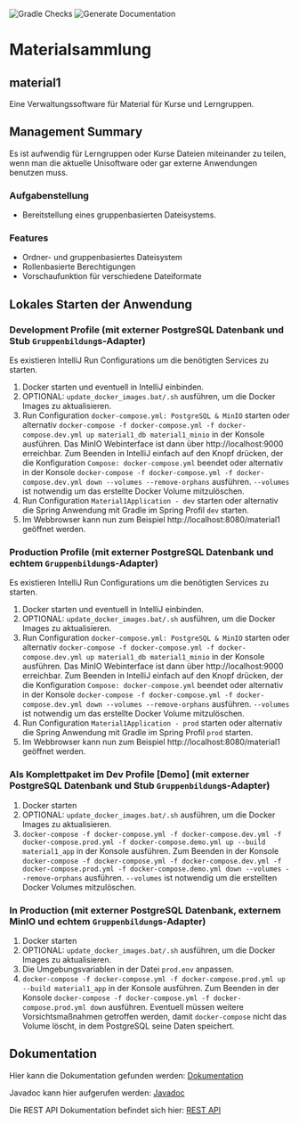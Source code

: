 ![Gradle Checks](https://github.com/hhu-propra2/abschlussprojekt-mopse/workflows/Gradle%20Checks/badge.svg) ![Generate Documentation](https://github.com/hhu-propra2/abschlussprojekt-mopse/workflows/Generate%20Documentation/badge.svg)

# Materialsammlung

## material1

Eine Verwaltungssoftware für Material für Kurse und Lerngruppen.

## Management Summary

Es ist aufwendig für Lerngruppen oder Kurse Dateien miteinander zu teilen, wenn man die aktuelle Unisoftware oder gar externe Anwendungen benutzen muss.

### Aufgabenstellung

- Bereitstellung eines gruppenbasierten Dateisystems.

### Features

- Ordner- und gruppenbasiertes Dateisystem
- Rollenbasierte Berechtigungen
- Vorschaufunktion für verschiedene Dateiformate

## Lokales Starten der Anwendung

### Development Profile (mit externer PostgreSQL Datenbank und Stub `Gruppenbildung`s-Adapter)

Es existieren IntelliJ Run Configurations um die benötigten Services zu starten.

1. Docker starten und eventuell in IntelliJ einbinden.
1. OPTIONAL: `update_docker_images.bat/.sh` ausführen, um die Docker Images zu aktualisieren.
1. Run Configuration `docker-compose.yml: PostgreSQL & MinIO` starten
oder alternativ `docker-compose -f docker-compose.yml -f docker-compose.dev.yml up material1_db material1_minio` in der
Konsole ausführen. Das MinIO Webinterface ist dann über http://localhost:9000 erreichbar.
Zum Beenden in IntelliJ einfach auf den Knopf drücken, der die Konfiguration `Compose: docker-compose.yml` beendet
oder alternativ in der Konsole
`docker-compose -f docker-compose.yml -f docker-compose.dev.yml down --volumes --remove-orphans` ausführen.
`--volumes` ist notwendig um das erstellte Docker Volume mitzulöschen.
1. Run Configuration `Material1Application - dev` starten
oder alternativ die Spring Anwendung mit Gradle im Spring Profil `dev` starten.
1. Im Webbrowser kann nun zum Beispiel http://localhost:8080/material1 geöffnet werden.

### Production Profile (mit externer PostgreSQL Datenbank und echtem `Gruppenbildung`s-Adapter)

Es existieren IntelliJ Run Configurations um die benötigten Services zu starten.

1. Docker starten und eventuell in IntelliJ einbinden.
1. OPTIONAL: `update_docker_images.bat/.sh` ausführen, um die Docker Images zu aktualisieren.
1. Run Configuration `docker-compose.yml: PostgreSQL & MinIO` starten
oder alternativ `docker-compose -f docker-compose.yml -f docker-compose.dev.yml up material1_db material1_minio` in der
Konsole ausführen. Das MinIO Webinterface ist dann über http://localhost:9000 erreichbar.
Zum Beenden in IntelliJ einfach auf den Knopf drücken, der die Konfiguration `Compose: docker-compose.yml` beendet
oder alternativ in der Konsole
`docker-compose -f docker-compose.yml -f docker-compose.dev.yml down --volumes --remove-orphans` ausführen.
`--volumes` ist notwendig um das erstellte Docker Volume mitzulöschen.
1. Run Configuration `Material1Application - prod` starten
oder alternativ die Spring Anwendung mit Gradle im Spring Profil `prod` starten.
1. Im Webbrowser kann nun zum Beispiel http://localhost:8080/material1 geöffnet werden.

### Als Komplettpaket im Dev Profile [Demo] (mit externer PostgreSQL Datenbank und Stub `Gruppenbildung`s-Adapter)

1. Docker starten
1. OPTIONAL: `update_docker_images.bat/.sh` ausführen, um die Docker Images zu aktualisieren.
1. `docker-compose -f docker-compose.yml -f docker-compose.dev.yml -f docker-compose.prod.yml -f docker-compose.demo.yml up --build material1_app`
in der Konsole ausführen. Zum Beenden in der Konsole
`docker-compose -f docker-compose.yml -f docker-compose.dev.yml -f docker-compose.prod.yml -f docker-compose.demo.yml down --volumes --remove-orphans`
ausführen. `--volumes` ist notwendig um die erstellten Docker Volumes mitzulöschen.

### In Production (mit externer PostgreSQL Datenbank, externem MinIO und echtem `Gruppenbildung`s-Adapter)

1. Docker starten
1. OPTIONAL: `update_docker_images.bat/.sh` ausführen, um die Docker Images zu aktualisieren.
1. Die Umgebungsvariablen in der Datei `prod.env` anpassen.
1. `docker-compose -f docker-compose.yml -f docker-compose.prod.yml up --build material1_app`
in der Konsole ausführen. Zum Beenden in der Konsole
`docker-compose -f docker-compose.yml -f docker-compose.prod.yml down`
ausführen. Eventuell müssen weitere Vorsichtsmaßnahmen getroffen werden, damit `docker-compose` nicht das Volume löscht,
in dem PostgreSQL seine Daten speichert.

## Dokumentation

Hier kann die Dokumentation gefunden werden: [Dokumentation](https://hhu-propra2.github.io/abschlussprojekt-mopse/)

Javadoc kann hier aufgerufen werden: [Javadoc](https://hhu-propra2.github.io/abschlussprojekt-mopse/javadoc/)

Die REST API Dokumentation befindet sich hier: [REST API](https://hhu-propra2.github.io/abschlussprojekt-mopse/#section-system-scope-and-context)
